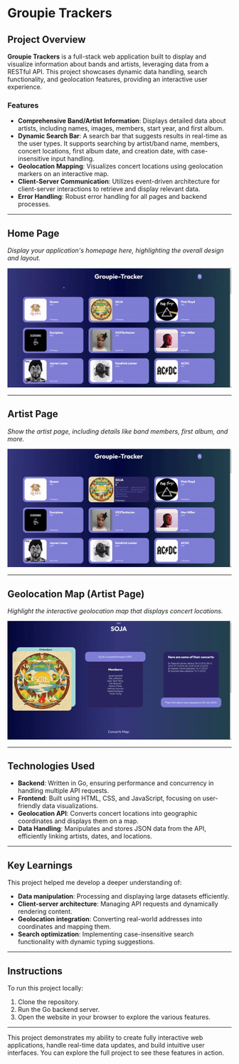 # Groupie Trackers

## Project Overview

**Groupie Trackers** is a full-stack web application built to display and visualize information about bands and artists, leveraging data from a RESTful API. This project showcases dynamic data handling, search functionality, and geolocation features, providing an interactive user experience.

### Features

- **Comprehensive Band/Artist Information**: Displays detailed data about artists, including names, images, members, start year, and first album.
- **Dynamic Search Bar**: A search bar that suggests results in real-time as the user types. It supports searching by artist/band name, members, concert locations, first album date, and creation date, with case-insensitive input handling.
- **Geolocation Mapping**: Visualizes concert locations using geolocation markers on an interactive map.
- **Client-Server Communication**: Utilizes event-driven architecture for client-server interactions to retrieve and display relevant data.
- **Error Handling**: Robust error handling for all pages and backend processes.

---

## Home Page
_Display your application's homepage here, highlighting the overall design and layout._

![Home Page](Images/Home.gif)

---

## Artist Page
_Show the artist page, including details like band members, first album, and more._

![Artist Page](Images/Artist.gif)

---

## Geolocation Map (Artist Page)
_Highlight the interactive geolocation map that displays concert locations._

![Geolocation Map](Images/Geo.gif)

---

## Technologies Used

- **Backend**: Written in Go, ensuring performance and concurrency in handling multiple API requests.
- **Frontend**: Built using HTML, CSS, and JavaScript, focusing on user-friendly data visualizations.
- **Geolocation API**: Converts concert locations into geographic coordinates and displays them on a map.
- **Data Handling**: Manipulates and stores JSON data from the API, efficiently linking artists, dates, and locations.

---

## Key Learnings

This project helped me develop a deeper understanding of:
- **Data manipulation**: Processing and displaying large datasets efficiently.
- **Client-server architecture**: Managing API requests and dynamically rendering content.
- **Geolocation integration**: Converting real-world addresses into coordinates and mapping them.
- **Search optimization**: Implementing case-insensitive search functionality with dynamic typing suggestions.

---

## Instructions

To run this project locally:
1. Clone the repository.
2. Run the Go backend server.
3. Open the website in your browser to explore the various features.

---

This project demonstrates my ability to create fully interactive web applications, handle real-time data updates, and build intuitive user interfaces. You can explore the full project to see these features in action.
